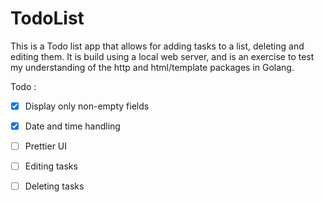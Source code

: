 # TodoList

This is a Todo list app that allows for adding tasks to a list, deleting and
editing them. 
It is build using a local web server, and is an exercise to test my understanding
of the http and html/template packages in Golang. 

Todo :
- [x] Display only non-empty fields
- [x] Date and time handling
- [ ] Prettier UI
- [ ] Editing tasks
- [ ] Deleting tasks

